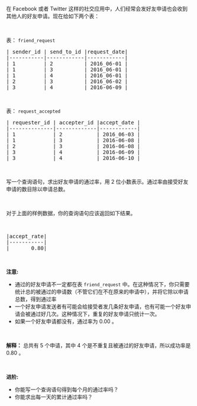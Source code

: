 <p>在 Facebook 或者 Twitter 这样的社交应用中，人们经常会发好友申请也会收到其他人的好友申请。现在给如下两个表：</p>

<p>&nbsp;</p>

<p>表：&nbsp;<code>friend_request</code></p>

<pre>| sender_id | send_to_id |request_date|
|-----------|------------|------------|
| 1         | 2          | 2016_06-01 |
| 1         | 3          | 2016_06-01 |
| 1         | 4          | 2016_06-01 |
| 2         | 3          | 2016_06-02 |
| 3         | 4          | 2016-06-09 |
</pre>

<p>&nbsp;</p>

<p>表：&nbsp;<code>request_accepted</code></p>

<pre>| requester_id | accepter_id |accept_date |
|--------------|-------------|------------|
| 1            | 2           | 2016_06-03 |
| 1            | 3           | 2016-06-08 |
| 2            | 3           | 2016-06-08 |
| 3            | 4           | 2016-06-09 |
| 3            | 4           | 2016-06-10 |
</pre>

<p>&nbsp;</p>

<p>写一个查询语句，求出好友申请的通过率，用 2 位小数表示。通过率由接受好友申请的数目除以申请总数。</p>

<p>&nbsp;</p>

<p>对于上面的样例数据，你的查询语句应该返回如下结果。</p>

<p>&nbsp;</p>

<pre>|accept_rate|
|-----------|
|       0.80|
</pre>

<p>&nbsp;</p>

<p><strong>注意:</strong></p>

<ul>
	<li>通过的好友申请不一定都在表&nbsp;<code>friend_request</code>&nbsp;中。在这种情况下，你只需要统计总的被通过的申请数（不管它们在不在原来的申请中），并将它除以申请总数，得到通过率</li>
	<li>一个好友申请发送者有可能会给接受者发几条好友申请，也有可能一个好友申请会被通过好几次。这种情况下，重复的好友申请只统计一次。</li>
	<li>如果一个好友申请都没有，通过率为 0.00 。</li>
</ul>

<p>&nbsp;</p>

<p><strong>解释：</strong>&nbsp;总共有 5 个申请，其中 4 个是不重复且被通过的好友申请，所以成功率是 0.80 。</p>

<p>&nbsp;</p>

<p><strong>进阶:</strong></p>

<ul>
	<li>你能写一个查询语句得到每个月的通过率吗？</li>
	<li>你能求出每一天的累计通过率吗？</li>
</ul>
